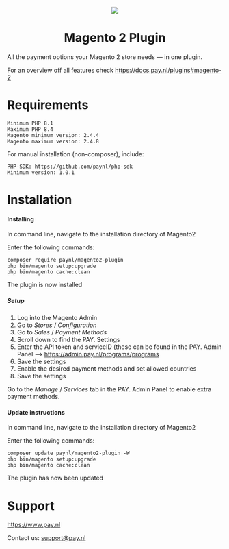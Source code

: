 <p align="center">
    <img src="https://www.pay.nl/uploads/1/brands/main_logo.png" />
</p>
<h1 align="center">Magento 2 Plugin</h1>
  
All the payment options your Magento 2 store needs — in one plugin.

For an overview off all features check https://docs.pay.nl/plugins#magento-2

# Requirements
    Minimum PHP 8.1  
    Maximum PHP 8.4  
    Magento minimum version: 2.4.4
    Magento maximum version: 2.4.8  

For manual installation (non-composer), include:

    PHP-SDK: https://github.com/paynl/php-sdk
    Minimum version: 1.0.1

# Installation
#### Installing

In command line, navigate to the installation directory of Magento2

Enter the following commands:

```
composer require paynl/magento2-plugin
php bin/magento setup:upgrade
php bin/magento cache:clean
```

The plugin is now installed


##### Setup

1. Log into the Magento Admin
2. Go to *Stores* / *Configuration*
3. Go to *Sales* / *Payment Methods*
4. Scroll down to find the PAY. Settings
5. Enter the API token and serviceID (these can be found in the PAY. Admin Panel --> https://admin.pay.nl/programs/programs
6. Save the settings
7. Enable the desired payment methods and set allowed countries
8. Save the settings

Go to the *Manage* / *Services* tab in the PAY. Admin Panel to enable extra payment methods.   

#### Update instructions

In command line, navigate to the installation directory of Magento2

Enter the following commands:

```
composer update paynl/magento2-plugin -W
php bin/magento setup:upgrade
php bin/magento cache:clean
```

The plugin has now been updated

# Support
https://www.pay.nl

Contact us: support@pay.nl
